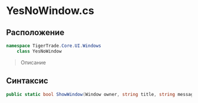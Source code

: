
# YesNoWindow.cs
## Расположение
```csharp
namespace TigerTrade.Core.UI.Windows  
    class YesNoWindow
```

> Описание

## Синтаксис
```csharp
public static bool ShowWindow(Window owner, string title, string message)
```
